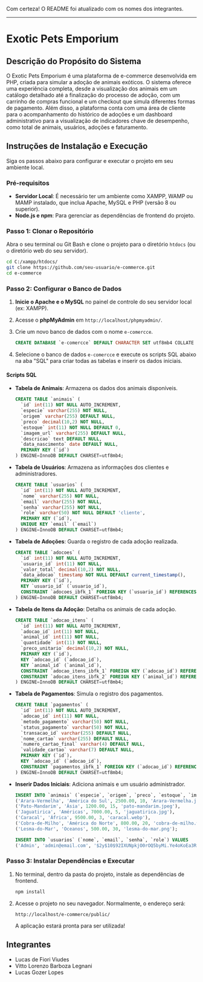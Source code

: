 Com certeza\! O README foi atualizado com os nomes dos integrantes.

---

# **Exotic Pets Emporium**

## **Descrição do Propósito do Sistema**

O Exotic Pets Emporium é uma plataforma de e-commerce desenvolvida em PHP, criada para simular a adoção de animais exóticos. O sistema oferece uma experiência completa, desde a visualização dos animais em um catálogo detalhado até a finalização do processo de adoção, com um carrinho de compras funcional e um checkout que simula diferentes formas de pagamento. Além disso, a plataforma conta com uma área de cliente para o acompanhamento do histórico de adoções e um dashboard administrativo para a visualização de indicadores chave de desempenho, como total de animais, usuários, adoções e faturamento.

## **Instruções de Instalação e Execução**

Siga os passos abaixo para configurar e executar o projeto em seu ambiente local.

### **Pré-requisitos**

- **Servidor Local**: É necessário ter um ambiente como XAMPP, WAMP ou MAMP instalado, que inclua Apache, MySQL e PHP (versão 8 ou superior).
- **Node.js e npm**: Para gerenciar as dependências de frontend do projeto.

### **Passo 1: Clonar o Repositório**

Abra o seu terminal ou Git Bash e clone o projeto para o diretório `htdocs` (ou o diretório web do seu servidor).

```bash
cd C:/xampp/htdocs/
git clone https://github.com/seu-usuario/e-commerce.git
cd e-commerce
```

### **Passo 2: Configurar o Banco de Dados**

1.  **Inicie o Apache e o MySQL** no painel de controle do seu servidor local (ex: XAMPP).

2.  Acesse o **phpMyAdmin** em `http://localhost/phpmyadmin/`.

3.  Crie um novo banco de dados com o nome `e-comercce`.

    ```sql
    CREATE DATABASE `e-comercce` DEFAULT CHARACTER SET utf8mb4 COLLATE utf8mb4_general_ci;
    ```

4.  Selecione o banco de dados `e-comercce` e execute os scripts SQL abaixo na aba "SQL" para criar todas as tabelas e inserir os dados iniciais.

#### **Scripts SQL**

- **Tabela de Animais**: Armazena os dados dos animais disponíveis.

  ```sql
  CREATE TABLE `animais` (
    `id` int(11) NOT NULL AUTO_INCREMENT,
    `especie` varchar(255) NOT NULL,
    `origem` varchar(255) DEFAULT NULL,
    `preco` decimal(10,2) NOT NULL,
    `estoque` int(11) NOT NULL DEFAULT 0,
    `imagem_url` varchar(255) DEFAULT NULL,
    `descricao` text DEFAULT NULL,
    `data_nascimento` date DEFAULT NULL,
    PRIMARY KEY (`id`)
  ) ENGINE=InnoDB DEFAULT CHARSET=utf8mb4;
  ```

- **Tabela de Usuários**: Armazena as informações dos clientes e administradores.

  ```sql
  CREATE TABLE `usuarios` (
    `id` int(11) NOT NULL AUTO_INCREMENT,
    `nome` varchar(255) NOT NULL,
    `email` varchar(255) NOT NULL,
    `senha` varchar(255) NOT NULL,
    `role` varchar(50) NOT NULL DEFAULT 'cliente',
    PRIMARY KEY (`id`),
    UNIQUE KEY `email` (`email`)
  ) ENGINE=InnoDB DEFAULT CHARSET=utf8mb4;
  ```

- **Tabela de Adoções**: Guarda o registro de cada adoção realizada.

  ```sql
  CREATE TABLE `adocoes` (
    `id` int(11) NOT NULL AUTO_INCREMENT,
    `usuario_id` int(11) NOT NULL,
    `valor_total` decimal(10,2) NOT NULL,
    `data_adocao` timestamp NOT NULL DEFAULT current_timestamp(),
    PRIMARY KEY (`id`),
    KEY `usuario_id` (`usuario_id`),
    CONSTRAINT `adocoes_ibfk_1` FOREIGN KEY (`usuario_id`) REFERENCES `usuarios` (`id`)
  ) ENGINE=InnoDB DEFAULT CHARSET=utf8mb4;
  ```

- **Tabela de Itens da Adoção**: Detalha os animais de cada adoção.

  ```sql
  CREATE TABLE `adocao_itens` (
    `id` int(11) NOT NULL AUTO_INCREMENT,
    `adocao_id` int(11) NOT NULL,
    `animal_id` int(11) NOT NULL,
    `quantidade` int(11) NOT NULL,
    `preco_unitario` decimal(10,2) NOT NULL,
    PRIMARY KEY (`id`),
    KEY `adocao_id` (`adocao_id`),
    KEY `animal_id` (`animal_id`),
    CONSTRAINT `adocao_itens_ibfk_1` FOREIGN KEY (`adocao_id`) REFERENCES `adocoes` (`id`),
    CONSTRAINT `adocao_itens_ibfk_2` FOREIGN KEY (`animal_id`) REFERENCES `animais` (`id`)
  ) ENGINE=InnoDB DEFAULT CHARSET=utf8mb4;
  ```

- **Tabela de Pagamentos**: Simula o registro dos pagamentos.

  ```sql
  CREATE TABLE `pagamentos` (
    `id` int(11) NOT NULL AUTO_INCREMENT,
    `adocao_id` int(11) NOT NULL,
    `metodo_pagamento` varchar(50) NOT NULL,
    `status_pagamento` varchar(50) NOT NULL,
    `transacao_id` varchar(255) DEFAULT NULL,
    `nome_cartao` varchar(255) DEFAULT NULL,
    `numero_cartao_final` varchar(4) DEFAULT NULL,
    `validade_cartao` varchar(7) DEFAULT NULL,
    PRIMARY KEY (`id`),
    KEY `adocao_id` (`adocao_id`),
    CONSTRAINT `pagamentos_ibfk_1` FOREIGN KEY (`adocao_id`) REFERENCES `adocoes` (`id`)
  ) ENGINE=InnoDB DEFAULT CHARSET=utf8mb4;
  ```

- **Inserir Dados Iniciais**: Adiciona animais e um usuário administrador.

  ```sql
  INSERT INTO `animais` (`especie`, `origem`, `preco`, `estoque`, `imagem_url`) VALUES
  ('Arara-Vermelha', 'América do Sul', 2500.00, 10, 'Arara-Vermelha.jpg'),
  ('Pato-Mandarim', 'Ásia', 1200.00, 15, 'pato-mandarim.jpeg'),
  ('Jaguatirica', 'Américas', 7000.00, 5, 'jaguatirica.jpg'),
  ('Caracal', 'África', 9500.00, 3, 'caracal.webp'),
  ('Cobra-de-Milho', 'América do Norte', 800.00, 20, 'cobra-de-milho.webp'),
  ('Lesma-do-Mar', 'Oceanos', 500.00, 30, 'lesma-do-mar.png');

  INSERT INTO `usuarios` (`nome`, `email`, `senha`, `role`) VALUES
  ('Admin', 'admin@email.com', '$2y$10$92IXUNpkjO0rOQ5byMi.Ye4oKoEa3Ro9llC/.og/at2.uheWG/igi', 'admin');
  ```

### **Passo 3: Instalar Dependências e Executar**

1.  No terminal, dentro da pasta do projeto, instale as dependências de frontend.

    ```bash
    npm install
    ```

2.  Acesse o projeto no seu navegador. Normalmente, o endereço será:

    `http://localhost/e-commerce/public/`

    A aplicação estará pronta para ser utilizada\!

## **Integrantes**

- Lucas de Fiori Viudes
- Vitto Lorenzo Barboza Legnani
- Lucas Gozer Lopes

